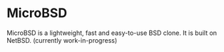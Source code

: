 MicroBSD
======

MicroBSD is a lightweight, fast and easy-to-use BSD clone. It is built on NetBSD. (currently work-in-progress)
